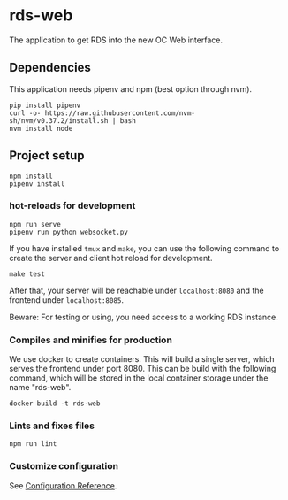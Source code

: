 # rds-web

The application to get RDS into the new OC Web interface.

## Dependencies

This application needs pipenv and npm (best option through nvm).

```
pip install pipenv
curl -o- https://raw.githubusercontent.com/nvm-sh/nvm/v0.37.2/install.sh | bash
nvm install node
```

## Project setup
```
npm install
pipenv install
```

### hot-reloads for development
```
npm run serve
pipenv run python websocket.py
```

If you have installed `tmux` and `make`, you can use the following command to create the server and client hot reload for development.
```
make test
```
After that, your server will be reachable under `localhost:8080` and the frontend under `localhost:8085`.

Beware: For testing or using, you need access to a working RDS instance.

### Compiles and minifies for production
We use docker to create containers. This will build a single server, which serves the frontend under port 8080.
This can be build with the following command, which will be stored in the local container storage under the name "rds-web".

```
docker build -t rds-web
```

### Lints and fixes files
```
npm run lint
```

### Customize configuration
See [Configuration Reference](https://cli.vuejs.org/config/).
